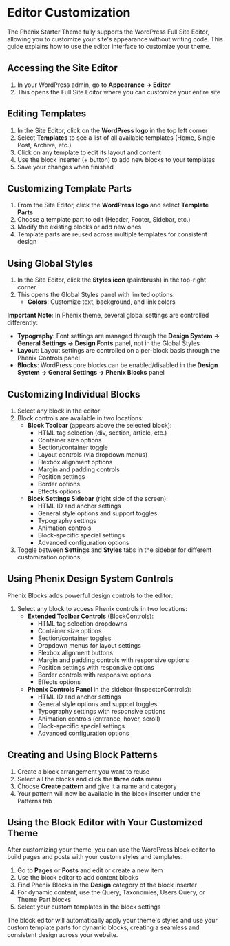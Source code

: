 # Editor Customization

The Phenix Starter Theme fully supports the WordPress Full Site Editor, allowing you to customize your site's appearance without writing code. This guide explains how to use the editor interface to customize your theme.

## Accessing the Site Editor

1. In your WordPress admin, go to **Appearance → Editor**
2. This opens the Full Site Editor where you can customize your entire site

## Editing Templates

1. In the Site Editor, click on the **WordPress logo** in the top left corner
2. Select **Templates** to see a list of all available templates (Home, Single Post, Archive, etc.)
3. Click on any template to edit its layout and content
4. Use the block inserter (+ button) to add new blocks to your templates
5. Save your changes when finished

## Customizing Template Parts

1. From the Site Editor, click the **WordPress logo** and select **Template Parts**
2. Choose a template part to edit (Header, Footer, Sidebar, etc.)
3. Modify the existing blocks or add new ones
4. Template parts are reused across multiple templates for consistent design

## Using Global Styles

1. In the Site Editor, click the **Styles icon** (paintbrush) in the top-right corner
2. This opens the Global Styles panel with limited options:
   - **Colors**: Customize text, background, and link colors

**Important Note**: In Phenix theme, several global settings are controlled differently:
   - **Typography**: Font settings are managed through the **Design System → General Settings → Design Fonts** panel, not in the Global Styles
   - **Layout**: Layout settings are controlled on a per-block basis through the Phenix Controls panel
   - **Blocks**: WordPress core blocks can be enabled/disabled in the **Design System → General Settings → Phenix Blocks** panel

## Customizing Individual Blocks

1. Select any block in the editor
2. Block controls are available in two locations:
   - **Block Toolbar** (appears above the selected block):
     - HTML tag selection (div, section, article, etc.)
     - Container size options
     - Section/container toggle
     - Layout controls (via dropdown menus)
     - Flexbox alignment options
     - Margin and padding controls
     - Position settings
     - Border options
     - Effects options
   - **Block Settings Sidebar** (right side of the screen):
     - HTML ID and anchor settings
     - General style options and support toggles
     - Typography settings
     - Animation controls
     - Block-specific special settings
     - Advanced configuration options
3. Toggle between **Settings** and **Styles** tabs in the sidebar for different customization options

## Using Phenix Design System Controls

Phenix Blocks adds powerful design controls to the editor:

1. Select any block to access Phenix controls in two locations:
   - **Extended Toolbar Controls** (BlockControls): 
     - HTML tag selection dropdowns
     - Container size options
     - Section/container toggles
     - Dropdown menus for layout settings
     - Flexbox alignment buttons
     - Margin and padding controls with responsive options
     - Position settings with responsive options
     - Border controls with responsive options
     - Effects options
   - **Phenix Controls Panel** in the sidebar (InspectorControls):
     - HTML ID and anchor settings
     - General style options and support toggles
     - Typography settings with responsive options
     - Animation controls (entrance, hover, scroll)
     - Block-specific special settings
     - Advanced configuration options

## Creating and Using Block Patterns

1. Create a block arrangement you want to reuse
2. Select all the blocks and click the **three dots** menu
3. Choose **Create pattern** and give it a name and category
4. Your pattern will now be available in the block inserter under the Patterns tab

## Using the Block Editor with Your Customized Theme

After customizing your theme, you can use the WordPress block editor to build pages and posts with your custom styles and templates.

1. Go to **Pages** or **Posts** and edit or create a new item
2. Use the block editor to add content blocks
3. Find Phenix Blocks in the **Design** category of the block inserter
4. For dynamic content, use the Query, Taxonomies, Users Query, or Theme Part blocks
5. Select your custom templates in the block settings

The block editor will automatically apply your theme's styles and use your custom template parts for dynamic blocks, creating a seamless and consistent design across your website.
